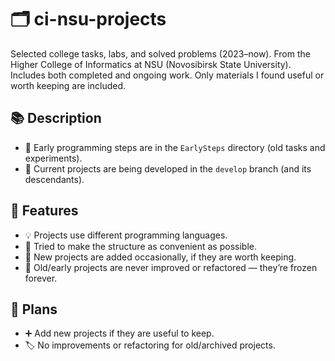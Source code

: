 # 🗂️ ci-nsu-projects
Selected college tasks, labs, and solved problems (2023–now).
From the Higher College of Informatics at NSU (Novosibirsk State University).
Includes both completed and ongoing work.
Only materials I found useful or worth keeping are included.

## 📚 Description
- 🐣 Early programming steps are in the `EarlySteps` directory (old tasks and experiments).
- 🚧 Current projects are being developed in the `develop` branch (and its descendants).

## 🚀 Features
- 💡 Projects use different programming languages.
- 📁 Tried to make the structure as convenient as possible.
- 🔄 New projects are added occasionally, if they are worth keeping.
- 🧊 Old/early projects are never improved or refactored — they’re frozen forever.

## 🌱 Plans
- ➕ Add new projects if they are useful to keep.
- 🏷️ No improvements or refactoring for old/archived projects.
